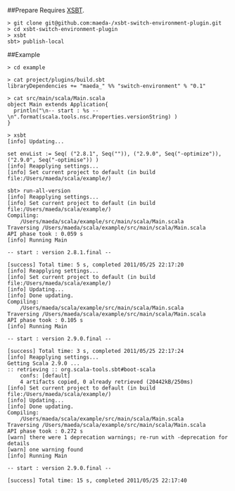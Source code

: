 ##Prepare
Requires [XSBT](http://github.com/harrah/xsbt/tree/0.9).

    > git clone git@github.com:maeda-/xsbt-switch-environment-plugin.git
    > cd xsbt-switch-environment-plugin
    > xsbt
    sbt> publish-local

##Example

    > cd example

    > cat project/plugins/build.sbt
    libraryDependencies += "maeda_" %% "switch-environment" % "0.1"

    > cat src/main/scala/Main.scala
    object Main extends Application{
      println("\n-- start : %s --\n".format(scala.tools.nsc.Properties.versionString) )
    }

    > xsbt
    [info] Updating...

    set envList := Seq( ("2.8.1", Seq("")), ("2.9.0", Seq("-optimize")), ("2.9.0", Seq("-optimise")) )
    [info] Reapplying settings...
    [info] Set current project to default (in build file:/Users/maeda/scala/example/)

    sbt> run-all-version
    [info] Reapplying settings...
    [info] Set current project to default (in build file:/Users/maeda/scala/example/)
    Compiling:
    	/Users/maeda/scala/example/src/main/scala/Main.scala
    Traversing /Users/maeda/scala/example/src/main/scala/Main.scala
    API phase took : 0.059 s
    [info] Running Main 

    -- start : version 2.8.1.final --

    [success] Total time: 5 s, completed 2011/05/25 22:17:20
    [info] Reapplying settings...
    [info] Set current project to default (in build file:/Users/maeda/scala/example/)
    [info] Updating...
    [info] Done updating.
    Compiling:
    	/Users/maeda/scala/example/src/main/scala/Main.scala
    Traversing /Users/maeda/scala/example/src/main/scala/Main.scala
    API phase took : 0.105 s
    [info] Running Main 

    -- start : version 2.9.0.final --

    [success] Total time: 3 s, completed 2011/05/25 22:17:24
    [info] Reapplying settings...
    Getting Scala 2.9.0 ...
    :: retrieving :: org.scala-tools.sbt#boot-scala
    	confs: [default]
    	4 artifacts copied, 0 already retrieved (20442kB/250ms)
    [info] Set current project to default (in build file:/Users/maeda/scala/example/)
    [info] Updating...
    [info] Done updating.
    Compiling:
    	/Users/maeda/scala/example/src/main/scala/Main.scala
    Traversing /Users/maeda/scala/example/src/main/scala/Main.scala
    API phase took : 0.272 s
    [warn] there were 1 deprecation warnings; re-run with -deprecation for details
    [warn] one warning found
    [info] Running Main 

    -- start : version 2.9.0.final --

    [success] Total time: 15 s, completed 2011/05/25 22:17:40
